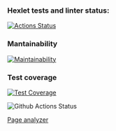 ### Hexlet tests and linter status:
[![Actions Status](https://github.com/yudzhum/python-project-83/workflows/hexlet-check/badge.svg)](https://github.com/yudzhum/python-project-83/actions)
### Mantainability
[![Maintainability](https://api.codeclimate.com/v1/badges/647510c568941a372d33/maintainability)](https://codeclimate.com/github/yudzhum/python-project-83/maintainability)
### Test coverage
[![Test Coverage](https://api.codeclimate.com/v1/badges/647510c568941a372d33/test_coverage)](https://codeclimate.com/github/yudzhum/python-project-83/test_coverage)

![Github Actions Status](https://github.com/yudzhum/python-project-83/actions/workflows/check.yml/badge.svg)

[Page analyzer](https://python-project-83-production-ea1c.up.railway.app/)
